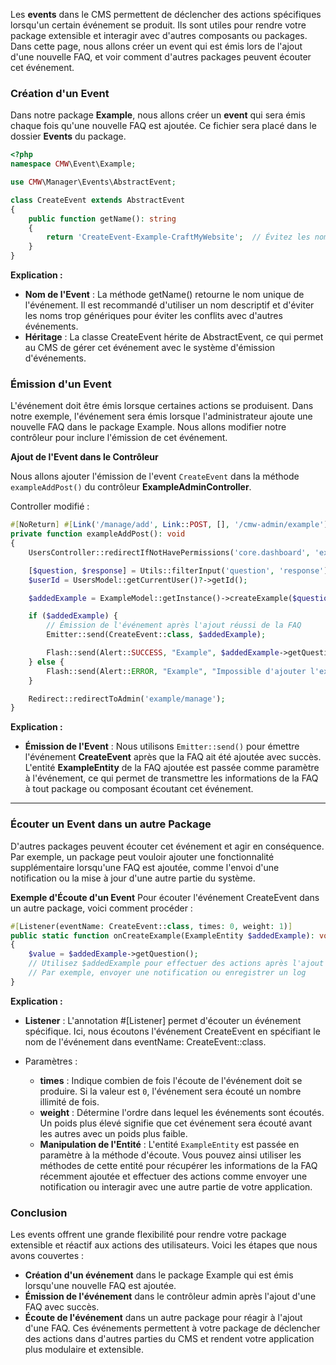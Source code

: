 Les **events** dans le CMS permettent de déclencher des actions spécifiques lorsqu'un certain événement se produit. Ils sont utiles pour rendre votre package extensible et interagir avec d'autres composants ou packages. Dans cette page, nous allons créer un event qui est émis lors de l'ajout d'une nouvelle FAQ, et voir comment d'autres packages peuvent écouter cet événement.

### Création d'un Event
Dans notre package **Example**, nous allons créer un **event** qui sera émis chaque fois qu'une nouvelle FAQ est ajoutée. Ce fichier sera placé dans le dossier **Events** du package.
```php
<?php
namespace CMW\Event\Example;

use CMW\Manager\Events\AbstractEvent;

class CreateEvent extends AbstractEvent
{
    public function getName(): string
    {
        return 'CreateEvent-Example-CraftMyWebsite';  // Évitez les noms trop simples :)
    }
}
```

**Explication :**
- **Nom de l'Event** : La méthode getName() retourne le nom unique de l'événement. Il est recommandé d'utiliser un nom descriptif et d'éviter les noms trop génériques pour éviter les conflits avec d'autres événements.
- **Héritage** : La classe CreateEvent hérite de AbstractEvent, ce qui permet au CMS de gérer cet événement avec le système d'émission d'événements.

### Émission d'un Event

L'événement doit être émis lorsque certaines actions se produisent. Dans notre exemple, l'événement sera émis lorsque l'administrateur ajoute une nouvelle FAQ dans le package Example. Nous allons modifier notre contrôleur pour inclure l'émission de cet événement.

**Ajout de l'Event dans le Contrôleur**

Nous allons ajouter l'émission de l'event `CreateEvent` dans la méthode `exampleAddPost()` du contrôleur **ExampleAdminController**.

Controller modifié :
```php
#[NoReturn] #[Link('/manage/add', Link::POST, [], '/cmw-admin/example')]
private function exampleAddPost(): void
{
    UsersController::redirectIfNotHavePermissions('core.dashboard', 'example.create');

    [$question, $response] = Utils::filterInput('question', 'response');
    $userId = UsersModel::getCurrentUser()?->getId();

    $addedExample = ExampleModel::getInstance()->createExample($question, $response, $userId);

    if ($addedExample) {
        // Émission de l'événement après l'ajout réussi de la FAQ
        Emitter::send(CreateEvent::class, $addedExample);

        Flash::send(Alert::SUCCESS, "Example", $addedExample->getQuestion() . " est ajouté !");
    } else {
        Flash::send(Alert::ERROR, "Example", "Impossible d'ajouter l'exemple !");
    }

    Redirect::redirectToAdmin('example/manage');
}
```

**Explication :**
- **Émission de l'Event** : Nous utilisons `Emitter::send()` pour émettre l'événement **CreateEvent** après que la FAQ ait été ajoutée avec succès. L'entité **ExampleEntity** de la FAQ ajoutée est passée comme paramètre à l'événement, ce qui permet de transmettre les informations de la FAQ à tout package ou composant écoutant cet événement.

---

### Écouter un Event dans un autre Package
D'autres packages peuvent écouter cet événement et agir en conséquence. Par exemple, un package peut vouloir ajouter une fonctionnalité supplémentaire lorsqu'une FAQ est ajoutée, comme l'envoi d'une notification ou la mise à jour d'une autre partie du système.

**Exemple d'Écoute d'un Event**
Pour écouter l'événement CreateEvent dans un autre package, voici comment procéder :
```php
#[Listener(eventName: CreateEvent::class, times: 0, weight: 1)]
public static function onCreateExample(ExampleEntity $addedExample): void
{
    $value = $addedExample->getQuestion();
    // Utilisez $addedExample pour effectuer des actions après l'ajout d'une FAQ
    // Par exemple, envoyer une notification ou enregistrer un log
}
```

**Explication :**
- **Listener** : L'annotation #[Listener] permet d'écouter un événement spécifique. Ici, nous écoutons l'événement CreateEvent en spécifiant le nom de l'événement dans eventName: CreateEvent::class.

- Paramètres :
  - **times** : Indique combien de fois l'écoute de l'événement doit se produire. Si la valeur est `0`, l'événement sera écouté un nombre illimité de fois.
  - **weight** : Détermine l'ordre dans lequel les événements sont écoutés. Un poids plus élevé signifie que cet événement sera écouté avant les autres avec un poids plus faible.
  - **Manipulation de l'Entité** : L'entité `ExampleEntity` est passée en paramètre à la méthode d'écoute. Vous pouvez ainsi utiliser les méthodes de cette entité pour récupérer les informations de la FAQ récemment ajoutée et effectuer des actions comme envoyer une notification ou interagir avec une autre partie de votre application.

### Conclusion

Les events offrent une grande flexibilité pour rendre votre package extensible et réactif aux actions des utilisateurs. Voici les étapes que nous avons couvertes :

- **Création d'un événement** dans le package Example qui est émis lorsqu'une nouvelle FAQ est ajoutée.
- **Émission de l'événement** dans le contrôleur admin après l'ajout d'une FAQ avec succès.
- **Écoute de l'événement** dans un autre package pour réagir à l'ajout d'une FAQ.
Ces événements permettent à votre package de déclencher des actions dans d'autres parties du CMS et rendent votre application plus modulaire et extensible.